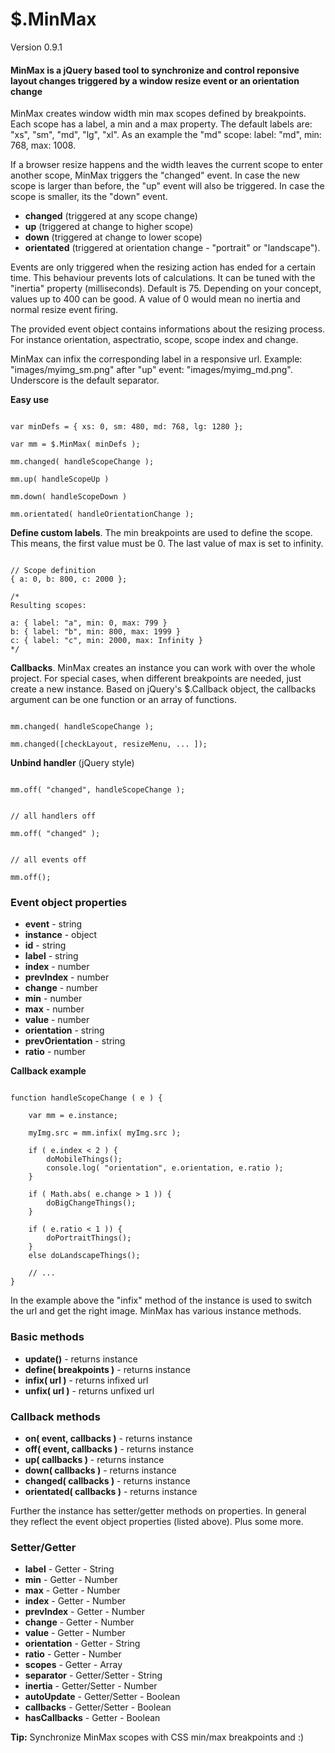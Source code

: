 # $.MinMax
Version 0.9.1

#### MinMax is a jQuery based tool to synchronize and control reponsive layout changes triggered by a window resize event or an orientation change

MinMax creates window width min max scopes defined by breakpoints. Each scope has a label, a min and a max property. The default labels are: "xs", "sm", "md", "lg", "xl". As an example the "md" scope: label: "md", min: 768, max: 1008.

If a browser resize happens and the width leaves the current scope to enter another scope, MinMax triggers the "changed" event. In case the new scope is larger than before, the "up" event will also be triggered. In case the scope is smaller, its the "down" event.

- **changed** (triggered at any scope change)
- **up**  (triggered at change to higher scope)
- **down** (triggered at change to lower scope)
- **orientated** (triggered at orientation change - "portrait" or "landscape").

Events are only triggered when the resizing action has ended for a certain time. This behaviour prevents lots of calculations. It can be tuned with the "inertia" property (milliseconds). Default is 75. Depending on your concept, values up to 400 can be good. A value of 0 would mean no inertia and normal resize event firing.

The provided event object contains informations about the resizing process. For instance orientation, aspectratio, scope, scope index and change.

MinMax can infix the corresponding label in a responsive url. Example: "images/myimg_sm.png" after "up" event: "images/myimg_md.png". Underscore is the default separator.



**Easy use**
```

var minDefs = { xs: 0, sm: 480, md: 768, lg: 1280 };

var mm = $.MinMax( minDefs );

mm.changed( handleScopeChange );

mm.up( handleScopeUp )

mm.down( handleScopeDown )

mm.orientated( handleOrientationChange );

```

**Define custom labels**. The min breakpoints are used to define the scope. This means, the first value must be 0. The last value of max is set to infinity. 
```

// Scope definition
{ a: 0, b: 800, c: 2000 };

/*
Resulting scopes:

a: { label: "a", min: 0, max: 799 }
b: { label: "b", min: 800, max: 1999 }
c: { label: "c", min: 2000, max: Infinity }
*/

```

**Callbacks**. MinMax creates an instance you can work with over the whole project. For special cases, when different breakpoints are needed, just create a new instance. Based on jQuery's $.Callback object, the callbacks argument can be one function or an array of functions.

```

mm.changed( handleScopeChange );

mm.changed([checkLayout, resizeMenu, ... ]);

```

**Unbind handler** (jQuery style)
```

mm.off( "changed", handleScopeChange );


// all handlers off

mm.off( "changed" );


// all events off

mm.off();

```

### Event object properties

- **event** - string
- **instance** - object
- **id** - string
- **label** - string
- **index** - number
- **prevIndex** - number
- **change** - number
- **min** - number
- **max** - number
- **value** - number
- **orientation** - string
- **prevOrientation** - string
- **ratio** - number


**Callback example**
```

function handleScopeChange ( e ) {
    
    var mm = e.instance;
    
    myImg.src = mm.infix( myImg.src );
    
    if ( e.index < 2 ) {
        doMobileThings();
        console.log( "orientation", e.orientation, e.ratio );
    }
    
    if ( Math.abs( e.change > 1 )) {
        doBigChangeThings();
    }
    
    if ( e.ratio < 1 )) {
        doPortraitThings();
    }
    else doLandscapeThings();
    
    // ...
}

```

In the example above the "infix" method of the instance is used to switch the url and get the right image. MinMax has various instance methods.

### Basic methods

- **update()** - returns instance
- **define( breakpoints )** - returns instance
- **infix( url )** - returns infixed url
- **unfix( url )** - returns unfixed url

### Callback methods

- **on( event, callbacks )** - returns instance
- **off( event, callbacks )** - returns instance
- **up( callbacks )** - returns instance
- **down( callbacks )** - returns instance
- **changed( callbacks )** - returns instance
- **orientated( callbacks )** - returns instance


Further the instance has setter/getter methods on properties. In general they reflect the event object properties (listed above). Plus some more.

### Setter/Getter

- **label** - Getter - String
- **min** - Getter - Number
- **max** - Getter - Number
- **index** - Getter - Number
- **prevIndex** - Getter - Number
- **change** - Getter - Number
- **value** - Getter - Number
- **orientation** - Getter - String
- **ratio** - Getter - Number
- **scopes** - Getter - Array
- **separator** - Getter/Setter - String
- **inertia** - Getter/Setter - Number
- **autoUpdate** - Getter/Setter - Boolean
- **callbacks** - Getter/Setter - Boolean
- **hasCallbacks** - Getter - Boolean

**Tip:** Synchronize MinMax scopes with CSS min/max breakpoints and :)